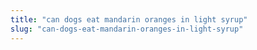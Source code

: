 ```yaml
---
title: "can dogs eat mandarin oranges in light syrup"
slug: "can-dogs-eat-mandarin-oranges-in-light-syrup"
---
```



